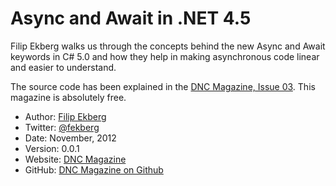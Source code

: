 Async and Await in .NET 4.5
===========================

Filip Ekberg walks us through the concepts behind the new Async and Await keywords in C# 5.0 and how they help in making asynchronous code linear and easier to understand.

The source code has been explained in the [DNC Magazine, Issue 03](http://www.dotnetcurry.com/magazine/dnc-magazine-issue3.aspx). This magazine is absolutely free.

* Author: [Filip Ekberg](http://blog.filipekberg.se)
* Twitter: [@fekberg](http://www.twitter.com/fekberg)
* Date: November, 2012
* Version: 0.0.1
* Website: [DNC Magazine](http://www.dotnetcurry.com/magazine/dnc-magazine-issue3.aspx)
* GitHub: [DNC Magazine on Github](https://github.com/dotnetcurry/await-async-dncmag-03)
